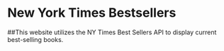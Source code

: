 # New York Times Bestsellers
##This website utilizes the NY Times Best Sellers API to display current best-selling books. 
